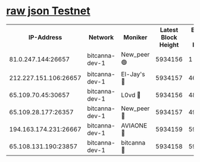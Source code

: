 [raw json Testnet](https://rpc-check.bcat.stavr.tech/bcat/rpc-bcat-result.json)
=


<table><tr><th>IP-Address</th><th>Network</th><th>Moniker</th><th>Latest Block Height</th><th>Earliest Block Height</th><th>Catching Up</th><th>Tx Index</th><th>Voting Power</th><th>Scan Time</th></tr><tr><td>81.0.247.144:26657</td><td>bitcanna-dev-1</td><td>New_peer 🟢</td><td>5934156</td><td>1</td><td>False</td><td>on</td><td>0</td><td>2024-01-11T22:07:34.653326379UTC</td></tr><tr><td>212.227.151.106:26657</td><td>bitcanna-dev-1</td><td>El-Jay's 🔴</td><td>5934157</td><td>4670391</td><td>False</td><td>on</td><td>2218164</td><td>2024-01-11T22:07:41.410655790UTC</td></tr><tr><td>65.109.70.45:30657</td><td>bitcanna-dev-1</td><td>L0vd 🔴</td><td>5934156</td><td>4828155</td><td>False</td><td>on</td><td>7920</td><td>2024-01-11T22:07:34.970173450UTC</td></tr><tr><td>65.109.28.177:26357</td><td>bitcanna-dev-1</td><td>New_peer 🔴</td><td>5934157</td><td>4952911</td><td>False</td><td>on</td><td>2237067</td><td>2024-01-11T22:07:41.724736096UTC</td></tr><tr><td>194.163.174.231:26667</td><td>bitcanna-dev-1</td><td>AVIAONE 🔴</td><td>5934159</td><td>5919631</td><td>False</td><td>on</td><td>1949865</td><td>2024-01-11T22:07:48.593705576UTC</td></tr><tr><td>65.108.131.190:23857</td><td>bitcanna-dev-1</td><td>bitcanna 🔴</td><td>5934158</td><td>5930158</td><td>False</td><td>off</td><td>82368</td><td>2024-01-11T22:07:42.031843764UTC</td></tr></table>